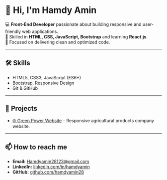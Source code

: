 # 👋 Hi, I'm Hamdy Amin  

💻 **Front-End Developer** passionate about building responsive and user-friendly web applications.  
🚀 Skilled in **HTML, CSS, JavaScript, Bootstrap** and learning **React.js**.  
🎯 Focused on delivering clean and optimized code.  

---

## 🛠 Skills  
- HTML5, CSS3, JavaScript (ES6+)  
- Bootstrap, Responsive Design  
- Git & GitHub  
---

## 📂 Projects  
- [🌐 Green Power Website](Greenpower-eg.com) – Responsive agricultural products company website.  
---

## 📫 How to reach me  
- **Email:** Hamdyamin28123@gmail.com  
- **LinkedIn:** [linkedin.com/in/hamdyamin](www.linkedin.com/in/hamdy-amin-a0054028b)  
- **GitHub:** [github.com/hamdyamin28](https://github.com/hamdyamin2)  
